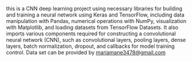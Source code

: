 this is a CNN deep learning project using 
necessary libraries for building and training a neural network using Keras and TensorFlow, including data manipulation with Pandas, numerical operations with NumPy, visualization with Matplotlib, and loading datasets from TensorFlow Datasets. It also imports various components required for constructing a convolutional neural network (CNN), such as convolutional layers, pooling layers, dense layers, batch normalization, dropout, and callbacks for model training control.
Data set can be provided by mariamane3478@gmail.com




